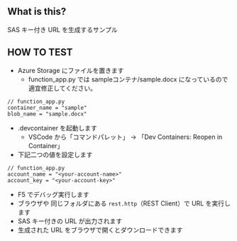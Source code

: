 ## What is this?
SAS キー付き URL を生成するサンプル

## HOW TO TEST
- Azure Storage にファイルを置きます
  - function_app.py では sampleコンテナ/sample.docx になっているので適宜修正してください。  
```
// function_app.py
container_name = "sample"
blob_name = "sample.docx"
```
- .devcontainer を起動します
  - VSCode から「コマンドパレット」 → 「Dev Containers: Reopen in Container」
- 下記二つの値を設定します
```
// function_app.py
account_name = "<your-account-name>"
account_key = "<your-account-key>"
```
- F5 でデバッグ実行します
- ブラウザや 同じフォルダにある `rest.http`（REST Client）で URL を実行します
- SAS キー付きの URL が出力されます
- 生成された URL をブラウザで開くとダウンロードできます
